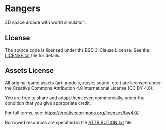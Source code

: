 # Rangers
3D space arcade with world simulation.

## License

The source code is licensed under the BSD 3-Clause License.
See the [LICENSE.txt](./LICENSE.txt) file for details.

## Assets License

All original game assets (art, models, music, sound, etc.) are licensed under the Creative Commons Attribution 4.0 International License (CC BY 4.0).

You are free to share and adapt them, even commercially, under the condition that you give appropriate credit.

For full terms, see: https://creativecommons.org/licenses/by/4.0/

Borrowed resources are specified in the [ATTRIBUTION.txt](./assets/ATTRIBUTION.txt) file.
